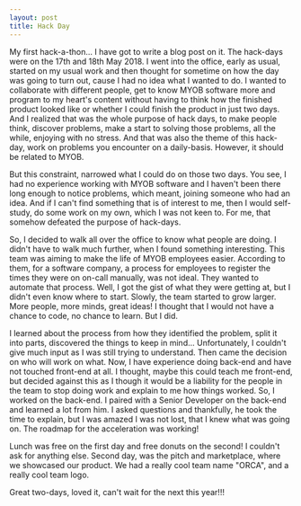 ```yaml
---
layout: post
title: Hack Day 
---
```


My first hack-a-thon... I have got to write a blog post on it. The hack-days were on the 17th and 18th May 2018. I went into the office, early as usual, started on my usual work and then thought for sometime on how the day was going to turn out, cause I had no idea what I wanted to do. I wanted to collaborate with different people, get to know MYOB software more and program to my heart's content without having to think how the finished product looked like or whether I could finish the product in just two days. And I realized that was the whole purpose of hack days, to make people think, discover problems, make a start to solving those problems, all the while, enjoying with no stress. And that was also the theme of this hack-day, work on problems you encounter on a daily-basis. However, it should be related to MYOB. 

But this constraint, narrowed what I could do on those two days. You see, I had no experience working with MYOB software and I haven't been there long enough to notice problems, which meant, joining someone who had an idea. And if I can't find something that is of interest to me, then I would self-study, do some work on my own, which I was not keen to. For me, that somehow defeated the purpose of hack-days.

So, I decided to walk all over the office to know what people are doing. I didn't have to walk much further, when I found something interesting. This team was aiming to make the life of MYOB employees easier. According to them, for a software company, a process for employees to register the times they were on on-call manually, was not ideal. They wanted to automate that process. Well, I got the gist of what they were getting at, but I didn't even know where to start. Slowly, the team started to grow larger. More people, more minds, great ideas! I thought that I would not have a chance to code, no chance to learn. But I did.

I learned about the process from how they identified the problem, split it into parts, discovered the things to keep in mind... Unfortunately, I couldn't give much input as I was still trying to understand. Then came the decision on who will work on what. Now, I have experience doing back-end and have not touched front-end at all. I thought, maybe this could teach me front-end, but decided against this as I though it would be a liability for the people in the team to stop doing work and explain to me how things worked. So, I worked on the back-end. I paired with a Senior Developer on the back-end and learned a lot from him. I asked questions and thankfully, he took the time to explain, but I was amazed I was not lost, that I knew what was going on. The roadmap for the acceleration was working!

Lunch was free on the first day and free donuts on the second! I couldn't ask for anything else. Second day, was the pitch and marketplace, where we showcased our product. We had a really cool team name "ORCA", and a really cool team logo. 

Great two-days, loved it, can't wait for the next this year!!!
